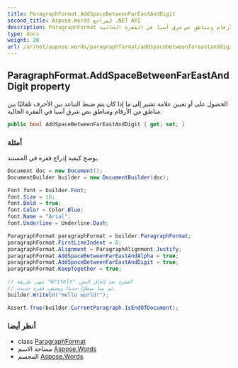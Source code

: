 ```yaml
---
title: ParagraphFormat.AddSpaceBetweenFarEastAndDigit
second_title: Aspose.Words لمراجع .NET API
description: ParagraphFormat ملكية. الحصول على أو تعيين علامة تشير إلى ما إذا كان يتم ضبط التباعد بين الأحرف تلقائيًا بين مناطق من الأرقام ومناطق نص شرق آسيا في الفقرة الحالية.
type: docs
weight: 20
url: /ar/net/aspose.words/paragraphformat/addspacebetweenfareastanddigit/
---
```

## ParagraphFormat.AddSpaceBetweenFarEastAndDigit property

الحصول على أو تعيين علامة تشير إلى ما إذا كان يتم ضبط التباعد بين الأحرف تلقائيًا بين مناطق من الأرقام ومناطق نص شرق آسيا في الفقرة الحالية.

```csharp
public bool AddSpaceBetweenFarEastAndDigit { get; set; }
```

### أمثلة

يوضح كيفية إدراج فقرة في المستند.

```csharp
Document doc = new Document();
DocumentBuilder builder = new DocumentBuilder(doc);

Font font = builder.Font;
font.Size = 16;
font.Bold = true;
font.Color = Color.Blue;
font.Name = "Arial";
font.Underline = Underline.Dash;

ParagraphFormat paragraphFormat = builder.ParagraphFormat;
paragraphFormat.FirstLineIndent = 8;
paragraphFormat.Alignment = ParagraphAlignment.Justify;
paragraphFormat.AddSpaceBetweenFarEastAndAlpha = true;
paragraphFormat.AddSpaceBetweenFarEastAndDigit = true;
paragraphFormat.KeepTogether = true;

// تنهي طريقة "Writeln" الفقرة بعد إلحاق النص
// ثم يبدأ سطرًا جديدًا ويضيف فقرة جديدة.
builder.Writeln("Hello world!");

Assert.True(builder.CurrentParagraph.IsEndOfDocument);
```

### أنظر أيضا

* class [ParagraphFormat](../)
* مساحة الاسم [Aspose.Words](../../paragraphformat/)
* المجسم [Aspose.Words](../../../)


